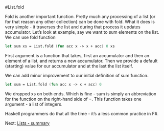 #List.fold

Fold is another important function. Pretty much any processing of a list (or for that reason any other collection) can be done with fold. What it does is very simple - it traverses the list and during that process it updates accumulator. Let’s look at example, say we want to sum elements on the list. We can use fold function

```fsharp
let sum xs = List.fold (fun acc x -> x + acc) 0 xs
```

First argument is a function that takes, first an accumulator and then an element of a list, and returns a new accumulator. Then we provide a default (starting) value for our accumulator and at the last the list itself. 

We can add minor improvement to our initial definition of sum function. 

```fsharp
let sum = List.fold (fun acc x -> x + acc) 0
```

We dropped xs on both ends. Which is fine - sum is simply an abbreviation for the function on the right-hand side of =. This function takes one argument - a list of integers. 

Haskell programmers do that all the time - it’s a less common practice in F#. 

Next: [Lists - summary](334_lists_summary.md)